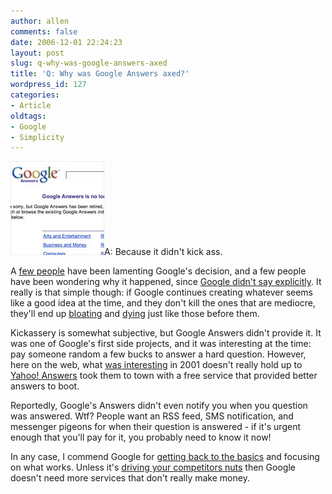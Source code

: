 ```yaml
---
author: allen
comments: false
date: 2006-12-01 22:24:23
layout: post
slug: q-why-was-google-answers-axed
title: 'Q: Why was Google Answers axed?'
wordpress_id: 127
categories:
- Article
oldtags:
- Google
- Simplicity
---
```


![Google Answers has been retired.](/images/wp-uploads/2006/12/ganswers.jpg)A: Because it didn't kick ass.

A [few people](http://www.petitiononline.com/ganswers/) have been lamenting Google's decision, and a few people have been wondering why it happened, since [Google didn't say explicitly](http://googleblog.blogspot.com/2006/11/adieu-to-google-answers.html). It really is that simple though: if Google continues creating whatever seems like a good idea at the time, and they don't kill the ones that are mediocre, they'll end up [bloating](http://www.microsoft.com/) and [dying](http://www.ibm.com/) just like those before them.

Kickassery is somewhat subjective, but Google Answers didn't provide it. It was one of Google's first side projects, and it was interesting at the time: pay someone random a few bucks to answer a hard question. However, here on the web, what [was interesting](http://www.friendster.com/) in 2001 doesn't really hold up to [Yahoo! Answers](http://www.facebook.com%3E%3C/a%3E2006%20standards.%20As%20such,%20%3Ca%20mce_thref=) took them to town with a free service that provided better answers to boot.

Reportedly, Google's Answers didn't even notify you when you question was answered. Wtf? People want an RSS feed, SMS notification, and messenger pigeons for when their question is answered - if it's urgent enough that you'll pay for it, you probably need to know it now!

In any case, I commend Google for [getting back to the basics](http://blog.searchenginewatch.com/blog/061006-170801) and focusing on what works. Unless it's [driving your competitors nuts](http://docs.google.com/) then Google doesn't need more services that don't really make money.
